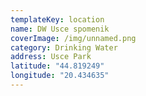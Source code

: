 ```yaml
---
templateKey: location
name: DW Usce spomenik
coverImage: /img/unnamed.png
category: Drinking Water
address: Usce Park
latitude: "44.819249"
longitude: "20.434635"
---
```

